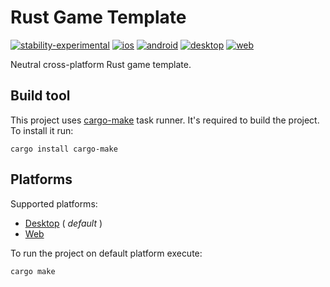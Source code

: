 # Rust Game Template
[![stability-experimental](https://img.shields.io/badge/stability-experimental-orange.svg)](https://github.com/emersion/stability-badges#experimental) [![ios](https://github.com/obox-systems/game_chess/actions/workflows/IosPush.yml/badge.svg)](https://github.com/obox-systems/game_chess/actions/workflows/IosPush.yml) [![android](https://github.com/obox-systems/game_chess/actions/workflows/AndroidPush.yml/badge.svg)](https://github.com/obox-systems/game_chess/actions/workflows/AndroidPush.yml) [![desktop](https://github.com/obox-systems/game_chess/actions/workflows/DesktopPush.yml/badge.svg)](https://github.com/obox-systems/game_chess/actions/workflows/DesktopPush.yml) [![web](https://github.com/obox-systems/game_chess/actions/workflows/WebPush.yml/badge.svg)](https://github.com/obox-systems/game_chess/actions/workflows/WebPush.yml)

Neutral cross-platform Rust game template.

## Build tool

This project uses [cargo-make](https://github.com/sagiegurari/cargo-make) task runner. It's required to build the project. To install it run:

```
cargo install cargo-make
```

## Platforms

Supported platforms:

- [Desktop](./doc/platform/Desktop.md) ( _default_ )
- [Web](./doc/platform/Web.md)


To run the project on default platform execute:

```
cargo make
```
